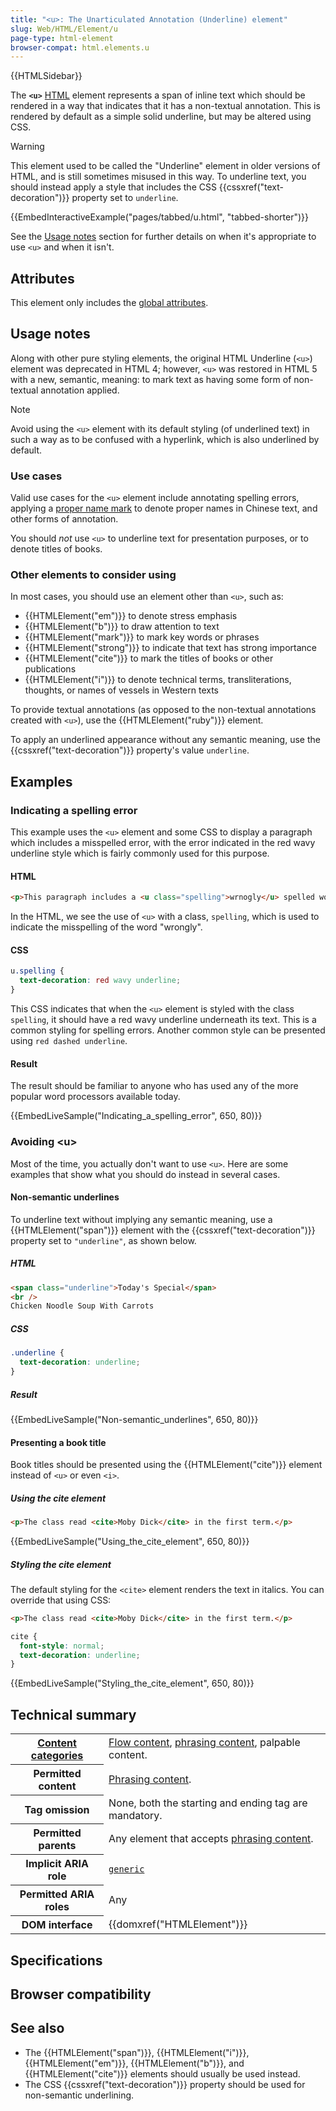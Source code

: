 ```yaml
---
title: "<u>: The Unarticulated Annotation (Underline) element"
slug: Web/HTML/Element/u
page-type: html-element
browser-compat: html.elements.u
---
```


{{HTMLSidebar}}

The **`<u>`** [HTML](/Web/HTML) element represents a span of inline text which should be rendered in a way that indicates that it has a non-textual annotation. This is rendered by default as a simple solid underline, but may be altered using CSS.

> [!WARNING]
> This element used to be called the "Underline" element in older versions of HTML, and is still sometimes misused in this way. To underline text, you should instead apply a style that includes the CSS {{cssxref("text-decoration")}} property set to `underline`.

{{EmbedInteractiveExample("pages/tabbed/u.html", "tabbed-shorter")}}

See the [Usage notes](#usage_notes) section for further details on when it's appropriate to use `<u>` and when it isn't.

## Attributes

This element only includes the [global attributes](/Web/HTML/Global_attributes).

## Usage notes

Along with other pure styling elements, the original HTML Underline (`<u>`) element was deprecated in HTML 4; however, `<u>` was restored in HTML 5 with a new, semantic, meaning: to mark text as having some form of non-textual annotation applied.

> [!NOTE]
> Avoid using the `<u>` element with its default styling (of underlined text) in such a way as to be confused with a hyperlink, which is also underlined by default.

### Use cases

Valid use cases for the `<u>` element include annotating spelling errors, applying a [proper name mark](https://en.wikipedia.org/wiki/Proper_name_mark) to denote proper names in Chinese text, and other forms of annotation.

You should _not_ use `<u>` to underline text for presentation purposes, or to denote titles of books.

### Other elements to consider using

In most cases, you should use an element other than `<u>`, such as:

- {{HTMLElement("em")}} to denote stress emphasis
- {{HTMLElement("b")}} to draw attention to text
- {{HTMLElement("mark")}} to mark key words or phrases
- {{HTMLElement("strong")}} to indicate that text has strong importance
- {{HTMLElement("cite")}} to mark the titles of books or other publications
- {{HTMLElement("i")}} to denote technical terms, transliterations, thoughts, or names of vessels in Western texts

To provide textual annotations (as opposed to the non-textual annotations created with `<u>`), use the {{HTMLElement("ruby")}} element.

To apply an underlined appearance without any semantic meaning, use the {{cssxref("text-decoration")}} property's value `underline`.

## Examples

### Indicating a spelling error

This example uses the `<u>` element and some CSS to display a paragraph which includes a misspelled error, with the error indicated in the red wavy underline style which is fairly commonly used for this purpose.

#### HTML

```html
<p>This paragraph includes a <u class="spelling">wrnogly</u> spelled word.</p>
```

In the HTML, we see the use of `<u>` with a class, `spelling`, which is used to indicate the misspelling of the word "wrongly".

#### CSS

```css
u.spelling {
  text-decoration: red wavy underline;
}
```

This CSS indicates that when the `<u>` element is styled with the class `spelling`, it should have a red wavy underline underneath its text. This is a common styling for spelling errors. Another common style can be presented using `red dashed underline`.

#### Result

The result should be familiar to anyone who has used any of the more popular word processors available today.

{{EmbedLiveSample("Indicating_a_spelling_error", 650, 80)}}

### Avoiding \<u>

Most of the time, you actually don't want to use `<u>`. Here are some examples that show what you should do instead in several cases.

#### Non-semantic underlines

To underline text without implying any semantic meaning, use a {{HTMLElement("span")}} element with the {{cssxref("text-decoration")}} property set to `"underline"`, as shown below.

##### HTML

```html
<span class="underline">Today's Special</span>
<br />
Chicken Noodle Soup With Carrots
```

##### CSS

```css
.underline {
  text-decoration: underline;
}
```

##### Result

{{EmbedLiveSample("Non-semantic_underlines", 650, 80)}}

#### Presenting a book title

Book titles should be presented using the {{HTMLElement("cite")}} element instead of `<u>` or even `<i>`.

##### Using the cite element

```html
<p>The class read <cite>Moby Dick</cite> in the first term.</p>
```

{{EmbedLiveSample("Using_the_cite_element", 650, 80)}}

##### Styling the cite element

The default styling for the `<cite>` element renders the text in italics. You can override that using CSS:

```html
<p>The class read <cite>Moby Dick</cite> in the first term.</p>
```

```css
cite {
  font-style: normal;
  text-decoration: underline;
}
```

{{EmbedLiveSample("Styling_the_cite_element", 650, 80)}}

## Technical summary

<table class="properties">
  <tbody>
    <tr>
      <th scope="row">
        <a href="/Web/HTML/Content_categories"
          >Content categories</a
        >
      </th>
      <td>
        <a href="/Web/HTML/Content_categories#flow_content"
          >Flow content</a
        >,
        <a href="/Web/HTML/Content_categories#phrasing_content"
          >phrasing content</a
        >, palpable content.
      </td>
    </tr>
    <tr>
      <th scope="row">Permitted content</th>
      <td>
        <a href="/Web/HTML/Content_categories#phrasing_content"
          >Phrasing content</a
        >.
      </td>
    </tr>
    <tr>
      <th scope="row">Tag omission</th>
      <td>None, both the starting and ending tag are mandatory.</td>
    </tr>
    <tr>
      <th scope="row">Permitted parents</th>
      <td>
        Any element that accepts
        <a href="/Web/HTML/Content_categories#phrasing_content"
          >phrasing content</a
        >.
      </td>
    </tr>
    <tr>
      <th scope="row">Implicit ARIA role</th>
      <td>
        <code
          ><a href="/Web/Accessibility/ARIA/Roles/generic_role"
            >generic</a
          ></code
        >
      </td>
    </tr>
    <tr>
      <th scope="row">Permitted ARIA roles</th>
      <td>Any</td>
    </tr>
    <tr>
      <th scope="row">DOM interface</th>
      <td>{{domxref("HTMLElement")}}</td>
    </tr>
  </tbody>
</table>

## Specifications



## Browser compatibility



## See also

- The {{HTMLElement("span")}}, {{HTMLElement("i")}}, {{HTMLElement("em")}}, {{HTMLElement("b")}}, and {{HTMLElement("cite")}} elements should usually be used instead.
- The CSS {{cssxref("text-decoration")}} property should be used for non-semantic underlining.
